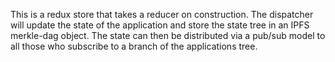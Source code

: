 This is a redux store that takes a reducer on construction. 
The dispatcher will update the state of the application 
and store the state tree in an IPFS merkle-dag object. The 
state can then be distributed via a pub/sub model to all those
who subscribe to a branch of the applications tree.  
